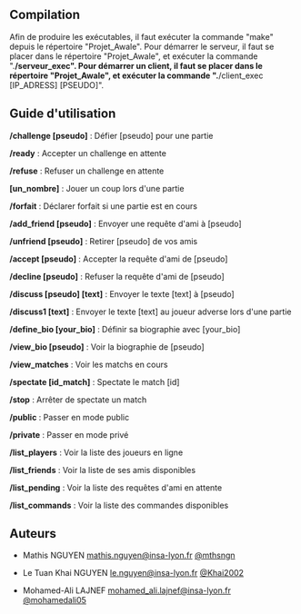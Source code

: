 ## Compilation

Afin de produire les exécutables, il faut exécuter la commande "make" depuis le répertoire "Projet_Awale". 
Pour démarrer le serveur, il faut se placer dans le répertoire "Projet_Awale", et exécuter la commande ".__/serveur_exec".
Pour démarrer un client, il faut se placer dans le répertoire "Projet_Awale", et exécuter la commande ".__/client_exec [IP_ADRESS] [PSEUDO]".

## Guide d'utilisation

__/challenge [pseudo]__         : Défier [pseudo] pour une partie

__/ready__                      : Accepter un challenge en attente

__/refuse__                     : Refuser un challenge en attente

__[un_nombre]__                 : Jouer un coup lors d'une partie

__/forfait__                    : Déclarer forfait si une partie est en cours

__/add_friend [pseudo]__        : Envoyer une requête d'ami à [pseudo] 

__/unfriend [pseudo]__          : Retirer [pseudo] de vos amis 

__/accept [pseudo]__            : Accepter la requête d'ami de [pseudo] 

__/decline [pseudo]__           : Refuser la requête d'ami de [pseudo] 

__/discuss [pseudo] [text]__    : Envoyer le texte [text] à [pseudo] 

__/discuss1 [text]__            : Envoyer le texte [text] au joueur adverse lors d'une partie 

__/define_bio [your_bio]__      : Définir sa biographie avec [your_bio] 

__/view_bio [pseudo]__          : Voir la biographie de [pseudo] 

__/view_matches__               : Voir les matchs en cours 

__/spectate [id_match]__        : Spectate le match [id] 

__/stop__                       : Arrêter de spectate un match

__/public__                     : Passer en mode public 

__/private__                    : Passer en mode privé

__/list_players__               : Voir la liste des joueurs en ligne 

__/list_friends__               : Voir la liste de ses amis disponibles 

__/list_pending__               : Voir la liste des requêtes d'ami en attente 

__/list_commands__              : Voir la liste des commandes disponibles

## Auteurs

- Mathis NGUYEN
    mathis.nguyen@insa-lyon.fr
    [@mthsngn](https:__/__/github.com__/mthsngn)
    
- Le Tuan Khai NGUYEN
    le.nguyen@insa-lyon.fr
    [@Khai2002](https:__/__/github.com__/Khai2002)
    
- Mohamed-Ali LAJNEF
    mohamed_ali.lajnef@insa-lyon.fr
    [@mohamedali05](https:__/__/github.com__/mohamedali05)